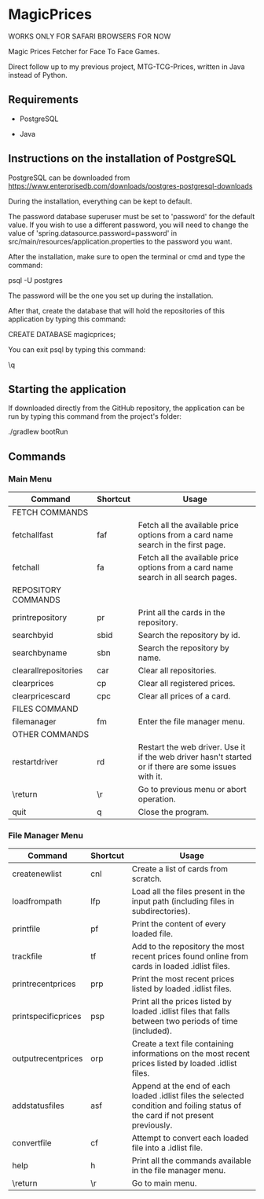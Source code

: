 # MagicPrices

WORKS ONLY FOR SAFARI BROWSERS FOR NOW

Magic Prices Fetcher for Face To Face Games.

Direct follow up to my previous project, MTG-TCG-Prices, written in Java instead of Python.

## Requirements

 * PostgreSQL
 
 * Java
 
 ## Instructions on the installation of PostgreSQL
 
 PostgreSQL can be downloaded from https://www.enterprisedb.com/downloads/postgres-postgresql-downloads
 
 During the installation, everything can be kept to default.
 
 The password database superuser must be set to 'password' for the default value. If you wish to use a different password, you will need to change the value of 'spring.datasource.password=password' in src/main/resources/application.properties to the password you want.
 
 After the installation, make sure to open the terminal or cmd and type the command:
 
 psql -U postgres
 
 The password will be the one you set up during the installation.
 
 After that, create the database that will hold the repositories of this application by typing this command:

CREATE DATABASE magicprices;

You can exit psql by typing this command:

\q

## Starting the application

If downloaded directly from the GitHub repository, the application can be run by typing this command from the project's folder:

./gradlew bootRun

## Commands

### Main Menu

| Command | Shortcut | Usage |
| ------------- | --- | --- |
| FETCH COMMANDS |
| fetchallfast | faf | Fetch all the available price options from a card name search in the first page. |
| fetchall  | fa  | Fetch all the available price options from a card name search in all search pages. |
| REPOSITORY COMMANDS |
| printrepository  | pr  | Print all the cards in the repository. |
| searchbyid  | sbid  | Search the repository by id. |
| searchbyname  | sbn  | Search the repository by name. |
| clearallrepositories  | car  | Clear all repositories. |
| clearprices  | cp  | Clear all registered prices. |
| clearpricescard  | cpc  | Clear all prices of a card. |
| FILES COMMAND|
| filemanager  | fm  | Enter the file manager menu. |
| OTHER COMMANDS |
| restartdriver  | rd  | Restart the web driver. Use it if the web driver hasn't started or if there are some issues with it. |
| \return  | \r  | Go to previous menu or abort operation. |
| quit  | q  | Close the program. |

### File Manager Menu

| Command | Shortcut | Usage |
| ------------- | --- | --- |
| createnewlist | cnl | Create a list of cards from scratch. |
| loadfrompath  | lfp  | Load all the files present in the input path (including files in subdirectories). |
| printfile  | pf  | Print the content of every loaded file. |
| trackfile  | tf  | Add to the repository the most recent prices found online from cards in loaded .idlist files. |
| printrecentprices  | prp  | Print the most recent prices listed by loaded .idlist files. |
| printspecificprices  | psp  | Print all the prices listed by loaded .idlist files that falls between two periods of time (included). |
| outputrecentprices  | orp  | Create a text file containing informations on the most recent prices listed by loaded .idlist files. |
| addstatusfiles  | asf  | Append at the end of each loaded .idlist files the selected condition and foiling status of the card if not present previously. |
| convertfile  | cf  | Attempt to convert each loaded file into a .idlist file. |
| help  | h  | Print all the commands available in the file manager menu. |
| \return  | \r  | Go to main menu. |
